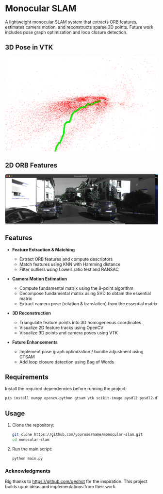 # Monocular SLAM

A lightweight monocular SLAM system that extracts ORB features, estimates camera motion, and reconstructs sparse 3D points. Future work includes pose graph optimization and loop closure detection.

## 3D Pose in VTK
![Image 1](readme_images/2d_tracking.png)

## 2D ORB Features
![Image 2](readme_images/3d_pose.png)

## Features

- **Feature Extraction & Matching**

  - Extract ORB features and compute descriptors
  - Match features using KNN with Hamming distance
  - Filter outliers using Lowe’s ratio test and RANSAC

- **Camera Motion Estimation**

  - Compute fundamental matrix using the 8-point algorithm
  - Decompose fundamental matrix using SVD to obtain the essential matrix
  - Extract camera pose (rotation & translation) from the essential matrix

- **3D Reconstruction**

  - Triangulate feature points into 3D homogeneous coordinates
  - Visualize 2D feature tracks using OpenCV
  - Visualize 3D points and camera poses using VTK

- **Future Enhancements**

  - Implement pose graph optimization / bundle adjustment using GTSAM
  - Add loop closure detection using Bag of Words

## Requirements

Install the required dependencies before running the project:

```bash
pip install numpy opencv-python gtsam vtk scikit-image pysdl2 pysdl2-dll
```

## Usage

1. Clone the repository:
   ```bash
   git clone https://github.com/yourusername/monocular-slam.git
   cd monocular-slam
   ```
2. Run the main script:
   ```bash
   python main.py
   ```

### Acknowledgments

Big thanks to https://github.com/geohot for the inspiration. This project builds upon ideas and implementations from their work.
